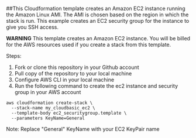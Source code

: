 ##This Cloudformation template creates an Amazon EC2 instance running the Amazon Linux AMI. The AMI is chosen based on the region in which the stack is run. This example creates an EC2 security group for the instance to give you SSH access. 

**WARNING** This template creates an Amazon EC2 instance. You will be billed for the AWS resources used if you create a stack from this template.


Steps:
1. Fork or clone this repository in your Github account
2. Pull copy of the repository to your local machine
3. Configure AWS CLI in your local machine
4. Run the following command to create the ec2 instance and security group in your AWS account


```
aws cloudformation create-stack \
  --stack-name my_cloudbasic_ec2 \
  --template-body ec2_securitygroup.template \
  --parameters KeyName=General
  ```

  Note: Replace "General" KeyName with your EC2 KeyPair name
